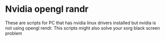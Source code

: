 # Nvidia opengl randr
These are scripts for PC that has nvidia  linux drivers installed but nvidia is not using opengl rendr. This scripts might also solve your xorg black screen problem
